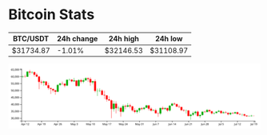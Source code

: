 # Bitcoin Stats

BTC/USDT|24h change|24h high|24h low|
|---|---|---|---|
|$31734.87|-1.01%|$32146.53|$31108.97|

<img src="./chart.svg">

